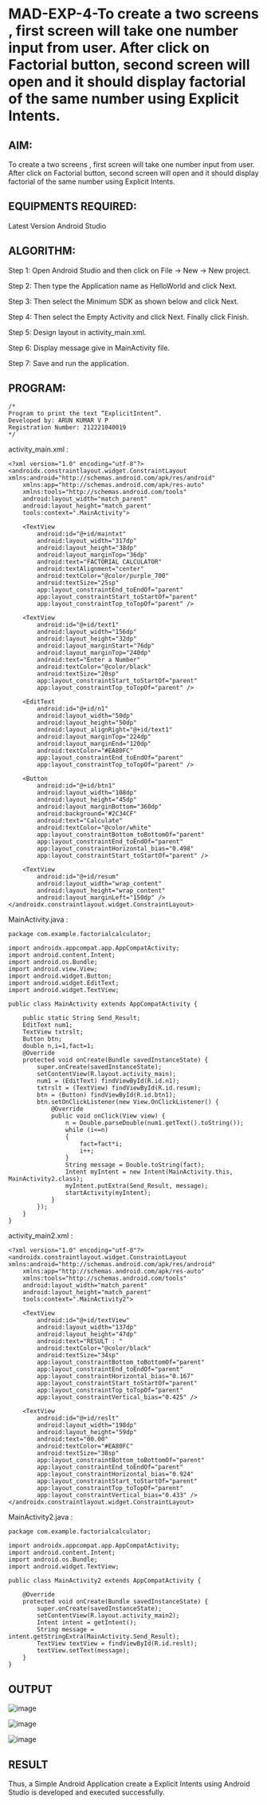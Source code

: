 # MAD-EXP-4-To create a two screens , first screen will take one number input from user. After click on Factorial button, second screen will open and it should display factorial of the same number using Explicit Intents.

## AIM:

To create a two screens , first screen will take one number input from user. After click on Factorial button, second screen will open and it should display factorial of the same number using Explicit Intents.

## EQUIPMENTS REQUIRED:

Latest Version Android Studio

## ALGORITHM:

Step 1: Open Android Studio and then click on File -> New -> New project.

Step 2: Then type the Application name as HelloWorld and click Next. 

Step 3: Then select the Minimum SDK as shown below and click Next.

Step 4: Then select the Empty Activity and click Next. Finally click Finish.

Step 5: Design layout in activity_main.xml.

Step 6: Display message give in MainActivity file.

Step 7: Save and run the application.

## PROGRAM:
```
/*
Program to print the text “ExplicitIntent”.
Developed by: ARUN KUMAR V P
Registration Number: 212221040019
*/
```
activity_main.xml :
```
<?xml version="1.0" encoding="utf-8"?>
<androidx.constraintlayout.widget.ConstraintLayout xmlns:android="http://schemas.android.com/apk/res/android"
    xmlns:app="http://schemas.android.com/apk/res-auto"
    xmlns:tools="http://schemas.android.com/tools"
    android:layout_width="match_parent"
    android:layout_height="match_parent"
    tools:context=".MainActivity">

    <TextView
        android:id="@+id/maintxt"
        android:layout_width="317dp"
        android:layout_height="38dp"
        android:layout_marginTop="36dp"
        android:text="FACTORIAL CALCULATOR"
        android:textAlignment="center"
        android:textColor="@color/purple_700"
        android:textSize="25sp"
        app:layout_constraintEnd_toEndOf="parent"
        app:layout_constraintStart_toStartOf="parent"
        app:layout_constraintTop_toTopOf="parent" />

    <TextView
        android:id="@+id/text1"
        android:layout_width="156dp"
        android:layout_height="32dp"
        android:layout_marginStart="76dp"
        android:layout_marginTop="240dp"
        android:text="Enter a Number"
        android:textColor="@color/black"
        android:textSize="20sp"
        app:layout_constraintStart_toStartOf="parent"
        app:layout_constraintTop_toTopOf="parent" />

    <EditText
        android:id="@+id/n1"
        android:layout_width="50dp"
        android:layout_height="50dp"
        android:layout_alignRight="@+id/text1"
        android:layout_marginTop="224dp"
        android:layout_marginEnd="120dp"
        android:textColor="#EA80FC"
        app:layout_constraintEnd_toEndOf="parent"
        app:layout_constraintTop_toTopOf="parent" />

    <Button
        android:id="@+id/btn1"
        android:layout_width="108dp"
        android:layout_height="45dp"
        android:layout_marginBottom="360dp"
        android:background="#2C34CF"
        android:text="Calculate"
        android:textColor="@color/white"
        app:layout_constraintBottom_toBottomOf="parent"
        app:layout_constraintEnd_toEndOf="parent"
        app:layout_constraintHorizontal_bias="0.498"
        app:layout_constraintStart_toStartOf="parent" />

    <TextView
        android:id="@+id/resum"
        android:layout_width="wrap_content"
        android:layout_height="wrap_content"
        android:layout_marginLeft="150dp" />
</androidx.constraintlayout.widget.ConstraintLayout>
```
MainActivity.java :
```
package com.example.factorialcalculator;

import androidx.appcompat.app.AppCompatActivity;
import android.content.Intent;
import android.os.Bundle;
import android.view.View;
import android.widget.Button;
import android.widget.EditText;
import android.widget.TextView;

public class MainActivity extends AppCompatActivity {

    public static String Send_Result;
    EditText num1;
    TextView txtrslt;
    Button btn;
    double n,i=1,fact=1;
    @Override
    protected void onCreate(Bundle savedInstanceState) {
        super.onCreate(savedInstanceState);
        setContentView(R.layout.activity_main);
        num1 = (EditText) findViewById(R.id.n1);
        txtrslt = (TextView) findViewById(R.id.resum);
        btn = (Button) findViewById(R.id.btn1);
        btn.setOnClickListener(new View.OnClickListener() {
            @Override
            public void onClick(View view) {
                n = Double.parseDouble(num1.getText().toString());
                while (i<=n)
                {
                    fact=fact*i;
                    i++;
                }
                String message = Double.toString(fact);
                Intent myIntent = new Intent(MainActivity.this, MainActivity2.class);
                myIntent.putExtra(Send_Result, message);
                startActivity(myIntent);
            }
        });
    }
}
```
activity_main2.xml :
```
<?xml version="1.0" encoding="utf-8"?>
<androidx.constraintlayout.widget.ConstraintLayout xmlns:android="http://schemas.android.com/apk/res/android"
    xmlns:app="http://schemas.android.com/apk/res-auto"
    xmlns:tools="http://schemas.android.com/tools"
    android:layout_width="match_parent"
    android:layout_height="match_parent"
    tools:context=".MainActivity2">

    <TextView
        android:id="@+id/textView"
        android:layout_width="137dp"
        android:layout_height="47dp"
        android:text="RESULT : "
        android:textColor="@color/black"
        android:textSize="34sp"
        app:layout_constraintBottom_toBottomOf="parent"
        app:layout_constraintEnd_toEndOf="parent"
        app:layout_constraintHorizontal_bias="0.167"
        app:layout_constraintStart_toStartOf="parent"
        app:layout_constraintTop_toTopOf="parent"
        app:layout_constraintVertical_bias="0.425" />

    <TextView
        android:id="@+id/reslt"
        android:layout_width="198dp"
        android:layout_height="59dp"
        android:text="00.00"
        android:textColor="#EA80FC"
        android:textSize="38sp"
        app:layout_constraintBottom_toBottomOf="parent"
        app:layout_constraintEnd_toEndOf="parent"
        app:layout_constraintHorizontal_bias="0.924"
        app:layout_constraintStart_toStartOf="parent"
        app:layout_constraintTop_toTopOf="parent"
        app:layout_constraintVertical_bias="0.433" />
</androidx.constraintlayout.widget.ConstraintLayout>
```
MainActivity2.java :
```
package com.example.factorialcalculator;

import androidx.appcompat.app.AppCompatActivity;
import android.content.Intent;
import android.os.Bundle;
import android.widget.TextView;

public class MainActivity2 extends AppCompatActivity {

    @Override
    protected void onCreate(Bundle savedInstanceState) {
        super.onCreate(savedInstanceState);
        setContentView(R.layout.activity_main2);
        Intent intent = getIntent();
        String message = intent.getStringExtra(MainActivity.Send_Result);
        TextView textView = findViewById(R.id.reslt);
        textView.setText(message);
    }
}
```
## OUTPUT
![image](https://github.com/Siddarthan999/MAD-EXP-4-Finding-Factorial-of-a-Number-using-Explicit-Intents/assets/91734840/823933f2-eceb-4b50-b492-ea3e7fd50921)

![image](https://github.com/Siddarthan999/MAD-EXP-4-Finding-Factorial-of-a-Number-using-Explicit-Intents/assets/91734840/a5f71b7c-7fcf-4ef3-8abb-5a187ccf0f95)

![image](https://github.com/Siddarthan999/MAD-EXP-4-Finding-Factorial-of-a-Number-using-Explicit-Intents/assets/91734840/3a108cca-2820-418c-a4e2-ebefa6ade5f0)

## RESULT
Thus, a Simple Android Application create a Explicit Intents using Android Studio is developed and executed successfully.
